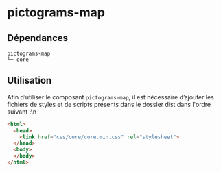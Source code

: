 # pictograms-map

## Dépendances
```shell
pictograms-map
└─ core
```

## Utilisation
Afin d’utiliser le composant `pictograms-map`, il est nécessaire d’ajouter les fichiers de styles et de scripts présents dans le dossier dist dans l'ordre suivant :\n
```html
<html>
  <head>
    <link href="css/core/core.min.css" rel="stylesheet">
  </head>
  <body>
  </body>
</html>
```